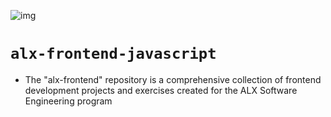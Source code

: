 ![img](https://assets.imaginablefutures.com/media/images/ALX_Logo.max-200x150.png)

# `alx-frontend-javascript`


- The "alx-frontend" repository is a comprehensive collection of frontend development projects and exercises created for the ALX Software Engineering program
